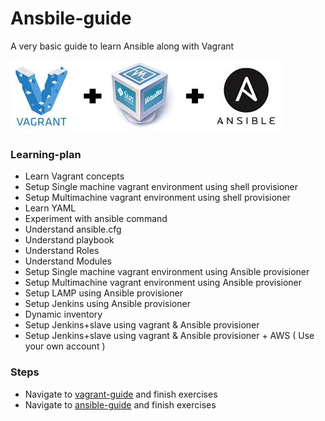 # Ansbile-guide
A very basic guide to learn Ansible along with Vagrant 

![alt text](/images/vagrant_ansible.jpeg)

### Learning-plan 
- Learn Vagrant concepts
- Setup Single machine vagrant environment using shell provisioner 
- Setup Multimachine vagrant environment using shell provisioner 
- Learn YAML 
- Experiment with ansible command 
- Understand ansible.cfg
- Understand playbook
- Understand Roles
- Understand Modules
- Setup Single machine vagrant environment using Ansible provisioner
- Setup Multimachine vagrant environment using Ansible provisioner
- Setup LAMP using Ansible provisioner
- Setup Jenkins using Ansible provisioner
- Dynamic inventory 
- Setup Jenkins+slave using vagrant & Ansible provisioner
- Setup Jenkins+slave using vagrant & Ansible provisioner + AWS ( Use your own account ) 

### Steps 
- Navigate to [vagrant-guide](/vagrant-guide) and finish exercises 
- Navigate to [ansible-guide](/ansible-guide) and finish exercises
